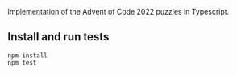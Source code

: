 Implementation of the Advent of Code 2022 puzzles in Typescript.

## Install and run tests

```
npm install
npm test
```
